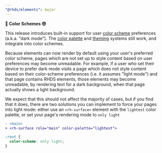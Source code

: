```yaml
---
"@rhds/elements": major
---
```

**🎨 Color Schemes 😎**

This release introduces built-in support for user [color 
scheme](https://developer.mozilla.org/en-US/docs/Web/CSS/color-scheme) 
preferences (a.k.a. "dark mode"). The [color 
palette](https://ux.redhat.com/theming/color-palettes/) and 
[theming](https://ux.redhat.com/theming/customizing/) systems still work, and 
integrate into color schemes.

Because elements can now render by default using your user's preferred color
scheme, pages which are not set up to style content based on user preferences
may become unreadable. For example, if a user who set their device to prefer
dark mode visits a page which does not style content based on their color-scheme 
preferences (i.e. it assumes "light mode") and that page contains RHDS elements, 
those elements may become unreadable, by rendering text for a dark background,
when that page actually shows a light background.

We expect that this should not affect the majority of cases, but if you find
that it does, there are two solutions you can implement to force your pages into
light mode: either use an `<rh-surface>` element with the `lightest` color
palette, or set your page's rendering mode to `only light`

```diff
- <main>
+ <rh-surface role="main" color-palette="lightest">
```

```css
:root {
  color-scheme: only light;
}
```
